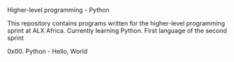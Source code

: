Higher-level programming - Python

This repository contains programs written for the higher-level programming sprint at ALX Africa. Currently learning Python. First language of the second sprint

0x00. Python - Hello, World
